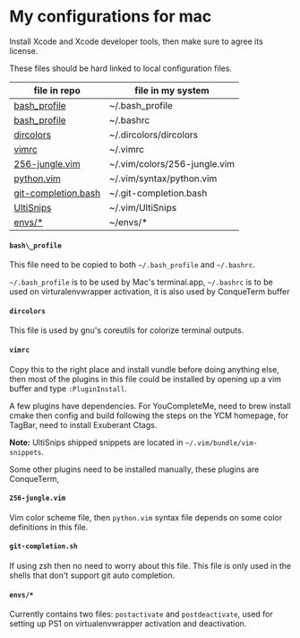 My configurations for mac
=====================


Install Xcode and Xcode developer tools, then make sure to agree its license.


These files should be hard linked to local configuration files.

| file in repo                                | file in my system             |
| ------------------------------------------- | ----------------------------- |
| [bash_profile](#bash_profile)               | ~/.bash_profile               |
| [bash_profile](#bash_profile)               | ~/.bashrc                     |
| [dircolors](#dircolors)                     | ~/.dircolors/dircolors        |
| [vimrc](#vimrc)                             | ~/.vimrc                      |
| [256-jungle.vim](#256-jungle.vim)           | ~/.vim/colors/256-jungle.vim  |
| [python.vim](#python.vim)                   | ~/.vim/syntax/python.vim      |
| [git-completion.bash](#git-completion.bash) | ~/.git-completion.bash|
| [UltiSnips](#UltiSnips)                     | ~/.vim/UltiSnips              |
| [envs/\*](#envs)                            | ~/envs/\*                     |

#### `bash\_profile`
This file need to be copied to both `~/.bash_profile` and `~/.bashrc`.

`~/.bash_profile` is to be used by Mac's terminal.app, `~/.bashrc` is to be used on 
virturalenvwrapper activation, it is also used by ConqueTerm buffer

#### `dircolors`
This file is used by gnu's coreutils for colorize terminal outputs.

#### `vimrc`
Copy this to the right place and install vundle before doing anything else, then most of the plugins in this file could be installed by opening up a vim buffer and type `:PluginInstall`.

A few plugins have dependencies. For YouCompleteMe, need to brew install cmake then config and build following the steps on the YCM homepage, for TagBar, need to install Exuberant Ctags. 

**Note:** UltiSnips shipped snippets are located in `~/.vim/bundle/vim-snippets`.

Some other plugins need to be installed manually, these plugins are ConqueTerm, 

#### `256-jungle.vim`
Vim color scheme file, then `python.vim` syntax file depends on some color definitions in this file.

#### `git-completion.sh`
If using zsh then no need to worry about this file. This file is only used in the shells that don't support git auto completion.

#### `envs/*`
Currently contains two files: `postactivate` and `postdeactivate`, used for setting up PS1 on virtualenvwrapper activation and deactivation.
